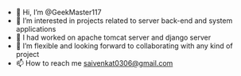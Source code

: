 - 👋 Hi, I’m @GeekMaster117
- 👀 I’m interested in projects related to server back-end and system applications
- 🌱 I had worked on apache tomcat server and django server
- 💞️ I’m flexible and looking forward to collaborating with any kind of project
- 📫 How to reach me saivenkat0306@gmail.com
